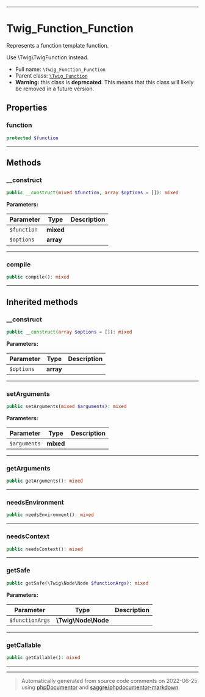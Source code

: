 ***

# Twig_Function_Function

Represents a function template function.

Use \Twig\TwigFunction instead.

* Full name: `\Twig_Function_Function`
* Parent class: [`\Twig_Function`](./Twig_Function.md)
* **Warning:** this class is **deprecated**. This means that this class will likely be removed in a future version.



## Properties


### function



```php
protected $function
```






***

## Methods


### __construct



```php
public __construct(mixed $function, array $options = []): mixed
```








**Parameters:**

| Parameter | Type | Description |
|-----------|------|-------------|
| `$function` | **mixed** |  |
| `$options` | **array** |  |




***

### compile



```php
public compile(): mixed
```











***


## Inherited methods


### __construct



```php
public __construct(array $options = []): mixed
```








**Parameters:**

| Parameter | Type | Description |
|-----------|------|-------------|
| `$options` | **array** |  |




***

### setArguments



```php
public setArguments(mixed $arguments): mixed
```








**Parameters:**

| Parameter | Type | Description |
|-----------|------|-------------|
| `$arguments` | **mixed** |  |




***

### getArguments



```php
public getArguments(): mixed
```











***

### needsEnvironment



```php
public needsEnvironment(): mixed
```











***

### needsContext



```php
public needsContext(): mixed
```











***

### getSafe



```php
public getSafe(\Twig\Node\Node $functionArgs): mixed
```








**Parameters:**

| Parameter | Type | Description |
|-----------|------|-------------|
| `$functionArgs` | **\Twig\Node\Node** |  |




***

### getCallable



```php
public getCallable(): mixed
```











***


***
> Automatically generated from source code comments on 2022-06-25 using [phpDocumentor](http://www.phpdoc.org/) and [saggre/phpdocumentor-markdown](https://github.com/Saggre/phpDocumentor-markdown)

